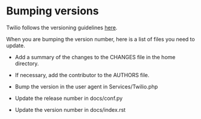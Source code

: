 # Bumping versions

Twilio follows the versioning guidelines [here](http://apr.apache.org/versioning.html).

When you are bumping the version number, here is a list of files you need to
update.

* Add a summary of the changes to the CHANGES file in the home directory.

* If necessary, add the contributor to the AUTHORS file.

* Bump the version in the user agent in Services/Twilio.php

* Update the release number in docs/conf.py

* Update the version number in docs/index.rst


